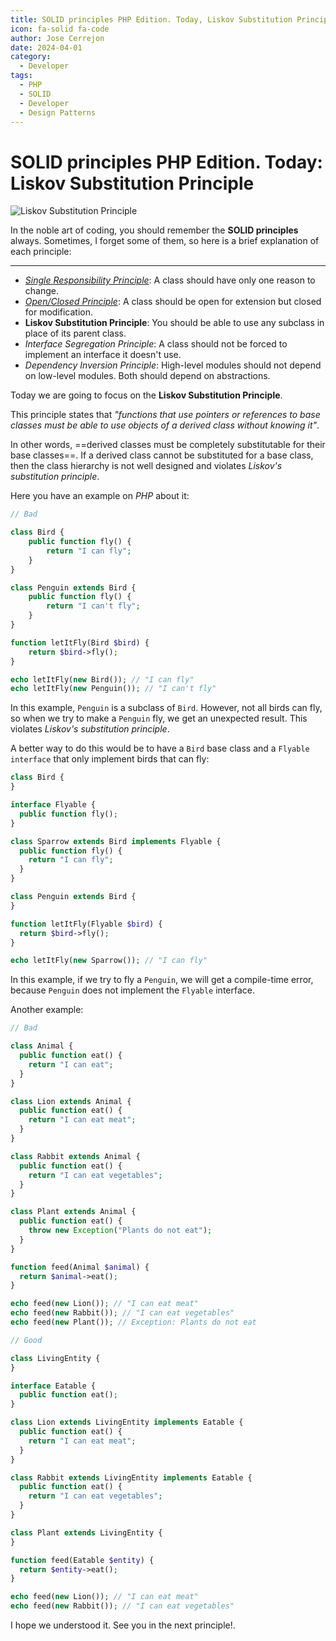 ```yaml
---
title: SOLID principles PHP Edition. Today, Liskov Substitution Principle
icon: fa-solid fa-code
author: Jose Cerrejon
date: 2024-04-01
category:
  - Developer
tags:
  - PHP
  - SOLID
  - Developer
  - Design Patterns
---
```

# SOLID principles PHP Edition. Today: Liskov Substitution Principle

![Liskov Substitution Principle](/images/2024/04/liskov.jpg "Liskov Substitution Principle. Generated with AI.")

In the noble art of coding, you should remember the **SOLID principles** always. Sometimes, I forget some of them, so here is a brief explanation of each principle:

- - -

* _[Single Responsibility Principle](https://misapuntesde.com/2024/03/solid_principles_php_edition_single_responsibility_principle.html)_: A class should have only one reason to change.
* _[Open/Closed Principle](https://misapuntesde.com/2024/03/solid_principles_php_edition_open_closed_principle.html)_: A class should be open for extension but closed for modification.
* **Liskov Substitution Principle**: You should be able to use any subclass in place of its parent class.
* _Interface Segregation Principle_: A class should not be forced to implement an interface it doesn't use.
* _Dependency Inversion Principle_: High-level modules should not depend on low-level modules. Both should depend on abstractions.

Today we are going to focus on the **Liskov Substitution Principle**.

This principle states that _"functions that use pointers or references to base classes must be able to use objects of a derived class without knowing it"_.

In other words, ==derived classes must be completely substitutable for their base classes==. If a derived class cannot be substituted for a base class, then the class hierarchy is not well designed and violates _Liskov's substitution principle_.

Here you have an example on _PHP_ about it:

```php
// Bad

class Bird {
    public function fly() {
        return "I can fly";
    }
}

class Penguin extends Bird {
    public function fly() {
        return "I can't fly";
    }
}

function letItFly(Bird $bird) {
    return $bird->fly();
}

echo letItFly(new Bird()); // "I can fly"
echo letItFly(new Penguin()); // "I can't fly"
```

In this example, `Penguin` is a subclass of `Bird`. However, not all birds can fly, so when we try to make a `Penguin` fly, we get an unexpected result. This violates _Liskov's substitution principle_.

A better way to do this would be to have a `Bird` base class and a `Flyable interface` that only implement birds that can fly:

```php
class Bird {
}

interface Flyable {
  public function fly();
}

class Sparrow extends Bird implements Flyable {
  public function fly() {
    return "I can fly";
  }
}

class Penguin extends Bird {
}

function letItFly(Flyable $bird) {
  return $bird->fly();
}

echo letItFly(new Sparrow()); // "I can fly"
```

In this example, if we try to fly a `Penguin`, we will get a compile-time error, because `Penguin` does not implement the `Flyable` interface.

Another example:

```php
// Bad

class Animal {
  public function eat() {
    return "I can eat";
  }
}

class Lion extends Animal {
  public function eat() {
    return "I can eat meat";
  }
}

class Rabbit extends Animal {
  public function eat() {
    return "I can eat vegetables";
  }
}

class Plant extends Animal {
  public function eat() {
    throw new Exception("Plants do not eat");
  }
}

function feed(Animal $animal) {
  return $animal->eat();
}

echo feed(new Lion()); // "I can eat meat"
echo feed(new Rabbit()); // "I can eat vegetables"
echo feed(new Plant()); // Exception: Plants do not eat

// Good

class LivingEntity {
}

interface Eatable {
  public function eat();
}

class Lion extends LivingEntity implements Eatable {
  public function eat() {
    return "I can eat meat";
  }
}

class Rabbit extends LivingEntity implements Eatable {
  public function eat() {
    return "I can eat vegetables";
  }
}

class Plant extends LivingEntity {
}

function feed(Eatable $entity) {
  return $entity->eat();
}

echo feed(new Lion()); // "I can eat meat"
echo feed(new Rabbit()); // "I can eat vegetables"
```

I hope we understood it. See you in the next principle!.